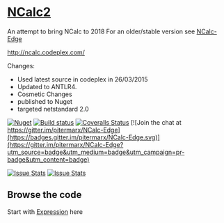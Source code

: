 # [NCalc2](http://pitermarx.github.io/NCalc2/)
An attempt to bring NCalc to 2018
For an older/stable version see [NCalc-Edge](https://github.com/pitermarx/NCalc-Edge)

http://ncalc.codeplex.com/

Changes:
- Used latest source in codeplex in 26/03/2015
- Updated to ANTLR4.
- Cosmetic Changes
- published to Nuget
- targeted netstandard 2.0


[![Nuget](https://img.shields.io/nuget/v/NCalc2.svg)](https://nuget.org/packages/NCalc2/)
[![Build status](https://ci.appveyor.com/api/projects/status/s9d2sqd3il4r6g63/branch/master?svg=true)](https://ci.appveyor.com/project/pitermarx/ncalc2/branch/master)
[![Coveralls Status](https://coveralls.io/repos/pitermarx/NCalc2/badge.svg?branch=master)](https://coveralls.io/r/pitermarx/NCalc2)
[![Join the chat at https://gitter.im/pitermarx/NCalc-Edge](https://badges.gitter.im/pitermarx/NCalc-Edge.svg)](https://gitter.im/pitermarx/NCalc-Edge?utm_source=badge&utm_medium=badge&utm_campaign=pr-badge&utm_content=badge)

[![Issue Stats](http://issuestats.com/github/pitermarx/Ncalc2/badge/pr?style=flat)](http://issuestats.com/github/pitermarx/Ncalc2)
[![Issue Stats](http://issuestats.com/github/pitermarx/Ncalc2/badge/issue?style=flat)](http://issuestats.com/github/pitermarx/Ncalc2)

## Browse the code
Start with [Expression](http://sourcebrowser.io/Browse/pitermarx/NCalc2/NCalc2/Expression.cs) here
